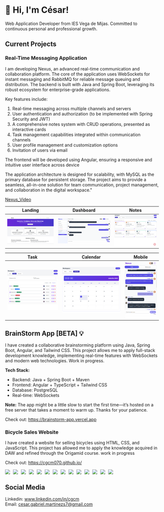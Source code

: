# 👋 Hi, I'm César!
Web Application Developer from IES Vega de Mijas. Committed to continuous personal and professional growth.

## Current Projects

### Real-Time Messaging Application
I am developing Nexus, an advanced real-time communication and collaboration platform. The core of the application uses WebSockets for instant messaging and RabbitMQ for reliable message queuing and distribution. The backend is built with Java and Spring Boot, leveraging its robust ecosystem for enterprise-grade applications.

Key features include:

1. Real-time messaging across multiple channels and servers
2. User authentication and authorization (to be implemented with Spring Security and JWT)
3. A comprehensive notes system with CRUD operations, presented as interactive cards
4. Task management capabilities integrated within communication channels
5. User profile management and customization options
6. Invitation of users via email  

The frontend will be developed using Angular, ensuring a responsive and intuitive user interface across device

The application architecture is designed for scalability, with MySQL as the primary database for persistent storage. The project aims to provide a seamless, all-in-one solution for team communication, project management, and collaboration in the digital workspace."

[Nexus_Video](https://drive.google.com/file/d/1QFsRaHY8YvME38d-2GQ7gHev1cM71uuC/view?usp=drive_link)

| Landing | Dashboard | Notes |
|---------|-----------|-------|
| ![](assets/landing.png) | ![](assets/dashboard.png) | ![](assets/notes.png) |

| Task   | Calendar  | Mobile |
|--------|-----------|--------|
| ![](assets/tareas.png) | ![](assets/calendario.png) | ![](assets/dashboard-movil.png) |


## BrainStorm App [BETA] 💡

I have created a collaborative brainstorming platform using Java, Spring Boot, Angular, and Tailwind CSS. This project allows me to apply full-stack development knowledge, implementing real-time features with WebSockets and modern web technologies. Work in progress.

**Tech Stack:**
- Backend: Java + Spring Boot + Maven
- Frontend: Angular + TypeScript + Tailwind CSS
- Database: PostgreSQL
- Real-time: WebSockets

**Note:** The app might be a little slow to start the first time—it’s hosted on a free server that takes a moment to warm up. Thanks for your patience.

Check out: https://brainstorm-app.vercel.app


### Bicycle Sales Website
I have created a website for selling bicycles using HTML, CSS, and JavaScript. This project has allowed me to apply the knowledge acquired in DAW and refined through the Origamid course. work in progress

Check out: https://cgcm070.github.io/

<div style="display: flex; flex-wrap: wrap; gap: 10px;">
    <img src="https://img.shields.io/badge/Java-ED8B00?style=for-the-badge&logo=java&logoColor=white">
    <img src="https://img.shields.io/badge/Spring_Boot-6DB33F?style=for-the-badge&logo=spring-boot&logoColor=white">
    <img src="https://img.shields.io/badge/MySQL-4479A1?style=for-the-badge&logo=mysql&logoColor=white">
    <img src="https://img.shields.io/badge/JavaScript-F7DF1E?style=for-the-badge&logo=javascript&logoColor=black">
    <img src="https://img.shields.io/badge/Docker-2496ED?style=for-the-badge&logo=docker&logoColor=white">
    <img src="https://img.shields.io/badge/JUnit-25A162?style=for-the-badge&logo=junit5&logoColor=white">
    <img src="https://img.shields.io/badge/HTML5-E34F26?style=for-the-badge&logo=html5&logoColor=white">
    <img src="https://img.shields.io/badge/CSS3-1572B6?style=for-the-badge&logo=css3&logoColor=white">
    <img src="https://img.shields.io/badge/Angular-19-6DB33F?style=for-the-badge&logo=angular&logoColor=white" />
    <img src="https://img.shields.io/badge/TypeScript-4C8BF6?style=for-the-badge&logo=typescript&logoColor=white" />
    <img src="https://img.shields.io/badge/Postman-Student%20Expert-FF6F61?style=for-the-badge&logo=postman" />
    <img src="https://img.shields.io/badge/IntelliJ-Plugin-000000?style=for-the-badge&logo=intellij" />
    <img src="https://img.shields.io/badge/VSCode-Code-007ACC?style=for-the-badge&logo=visualstudiocode" />
    <img src="https://img.shields.io/badge/Eclipse-IDE-FF0000?style=for-the-badge&logo=eclipse" />

</div>

## Social Media
Linkedin: www.linkedin.com/in/cgcm         
Email: cesar.gabriel.martinezs7@gmail.com


<!---
CGCM070/CGCM070 is a ✨ special ✨ repository because its `README.md` (this file) appears on your GitHub profile.
You can click the Preview link to take a look at your changes.
--->
